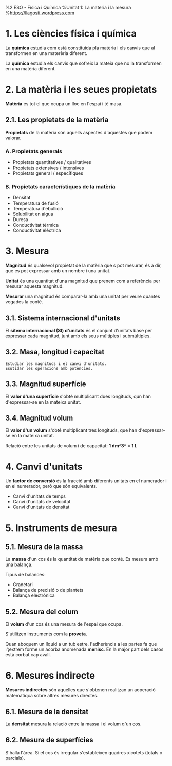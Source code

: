 %2 ESO - Física i Química
%Unitat 1: La matèria i la mesura
%https://llagosti.wordpress.com

# 1. Les ciències física i química

La **química** estudia com està constituida pla matèria i els canvis que al transformen en una materèria diferent.

La **química** estudia els canvis que sofreix la mateia que no la transformen en una matèria diferent.

# 2. La matèria i les seues propietats

**Matèria** és tot el que ocupa un lloc en l'espai i té masa.

## 2.1. Les propietats de la matèria

**Propietats** de la matèria són aquells aspectes d'aquestes que podem valorar.

### A. Propietats generals

- Propietats quantitatives / qualitatives
- Propietats extensives / intensives
- Propietats general / específiques


### B. Propietats característiques de la matèria

- Densitat
- Temperatura de fusió
- Temperatura d'ebullició
- Solubilitat en aigua
- Duresa
- Conductivitat tèrmica
- Conductivitat elèctrica

# 3. Mesura

**Magnitud** és qualsevol propietat de la matèria que s pot mesurar, és a dir, que es pot expressar amb un nombre i una unitat.


**Unitat** és una quantitat d'una magnitud que prenem com a referència per mesurar aquesta magnitud.


**Mesurar** una magnitud és comparar-la amb una unitat per veure quantes vegades la conté.


## 3.1. Sistema internacional d'unitats

El **sitema internacional (SI) d'unitats** és el conjunt d'unitats base per expressar cada magnitud, junt amb els seus múltiples i submúltiples.

## 3.2. Masa, longitud i capacitat

    Estudiar les magnituds i el canvi d'unitats.
    Esutidar les operacions amb potències.


## 3.3. Magnitud superfície

El **valor d'una superfície** s'obté multiplicant dues longituds, qun han d'expressar-se en la mateixa unitat.

## 3.4. Magnitud volum

El **valor d'un volum** s'obté multiplicant tres longituds, que han d'expressar-se en la mateixa unitat.

Relació entre les unitats de volum i de capacitat: **1 dm^3^** = **1 l**.

# 4. Canvi d'unitats

Un **factor de conversió** és la fracció amb diferents unitats en el numerador i en el numerador, però que són equivalents.

- Canvi d'unitats de temps
- Canvi d'unitats de velocitat
- Canvi d'unitats de densitat

# 5. Instruments de mesura

## 5.1. Mesura de la massa

La **massa** d'un cos és la quantitat de matèria que conté. Es mesura amb una balança.

Tipus de balances:

- Granetari
- Balança de precisió o de plantets
- Balança electrònica

## 5.2. Mesura del colum

El **volum** d'un cos és una mesura de l'espai que ocupa.

S'utilitzen instruments com la **proveta**.

Quan aboquem un líquid a un tub estre, l'adherència a les partes fa que l'¡extrem forme un acorba anomenada **menisc**. En la major part dels casos està corbat cap avall.

# 6. Mesures indirecte

**Mesures indirectes** són aquelles que s'obtenen realitzan un aoperació matemàtiqca sobre altres mesures directes.

## 6.1. Mesura de la densitat

La **densitat** mesura la relació entre la massa i el volum d'un cos.

## 6.2. Mesura de superfícies

S'halla l'àrea. Si el cos és irregular s'estableixen quadres xicotets (totals o parcials).

